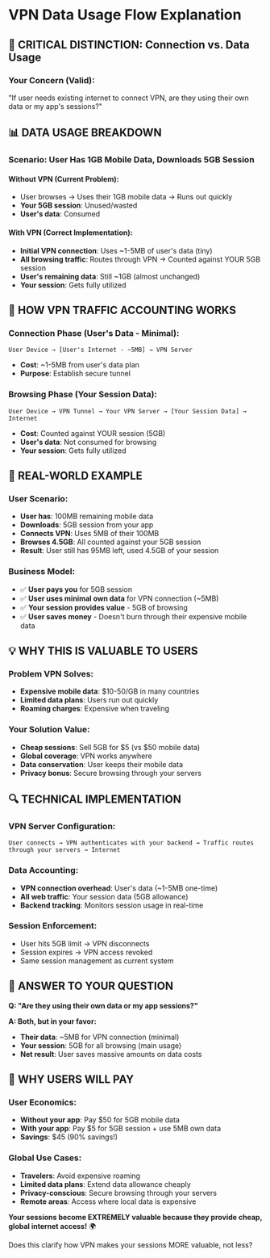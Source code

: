 # VPN Data Usage Flow Explanation

## 🚨 **CRITICAL DISTINCTION: Connection vs. Data Usage**

### **Your Concern (Valid):**
"If user needs existing internet to connect VPN, are they using their own data or my app's sessions?"

## 📊 **DATA USAGE BREAKDOWN**

### **Scenario: User Has 1GB Mobile Data, Downloads 5GB Session**

#### **Without VPN (Current Problem):**
- User browses → Uses their 1GB mobile data → Runs out quickly
- **Your 5GB session**: Unused/wasted
- **User's data**: Consumed

#### **With VPN (Correct Implementation):**
- **Initial VPN connection**: Uses ~1-5MB of user's data (tiny)
- **All browsing traffic**: Routes through VPN → Counted against YOUR 5GB session
- **User's remaining data**: Still ~1GB (almost unchanged)
- **Your session**: Gets fully utilized

## 🔄 **HOW VPN TRAFFIC ACCOUNTING WORKS**

### **Connection Phase (User's Data - Minimal):**
```
User Device → [User's Internet - ~5MB] → VPN Server
```
- **Cost**: ~1-5MB from user's data plan
- **Purpose**: Establish secure tunnel

### **Browsing Phase (Your Session Data):**
```
User Device → VPN Tunnel → Your VPN Server → [Your Session Data] → Internet
```
- **Cost**: Counted against YOUR session (5GB)
- **User's data**: Not consumed for browsing
- **Your session**: Gets fully utilized

## 🎯 **REAL-WORLD EXAMPLE**

### **User Scenario:**
- **User has**: 100MB remaining mobile data
- **Downloads**: 5GB session from your app
- **Connects VPN**: Uses 5MB of their 100MB
- **Browses 4.5GB**: All counted against your 5GB session
- **Result**: User still has 95MB left, used 4.5GB of your session

### **Business Model:**
- ✅ **User pays you** for 5GB session
- ✅ **User uses minimal own data** for VPN connection (~5MB)
- ✅ **Your session provides value** - 5GB of browsing
- ✅ **User saves money** - Doesn't burn through their expensive mobile data

## 💡 **WHY THIS IS VALUABLE TO USERS**

### **Problem VPN Solves:**
- **Expensive mobile data**: $10-50/GB in many countries
- **Limited data plans**: Users run out quickly
- **Roaming charges**: Expensive when traveling

### **Your Solution Value:**
- **Cheap sessions**: Sell 5GB for $5 (vs $50 mobile data)
- **Global coverage**: VPN works anywhere
- **Data conservation**: User keeps their mobile data
- **Privacy bonus**: Secure browsing through your servers

## 🔍 **TECHNICAL IMPLEMENTATION**

### **VPN Server Configuration:**
```
User connects → VPN authenticates with your backend → Traffic routes through your servers → Internet
```

### **Data Accounting:**
- **VPN connection overhead**: User's data (~1-5MB one-time)
- **All web traffic**: Your session data (5GB allowance)
- **Backend tracking**: Monitors session usage in real-time

### **Session Enforcement:**
- User hits 5GB limit → VPN disconnects
- Session expires → VPN access revoked
- Same session management as current system

## 🎯 **ANSWER TO YOUR QUESTION**

**Q: "Are they using their own data or my app sessions?"**

**A: Both, but in your favor:**
- **Their data**: ~5MB for VPN connection (minimal)
- **Your session**: 5GB for all browsing (main usage)
- **Net result**: User saves massive amounts on data costs

## 🚀 **WHY USERS WILL PAY**

### **User Economics:**
- **Without your app**: Pay $50 for 5GB mobile data
- **With your app**: Pay $5 for 5GB session + use 5MB own data
- **Savings**: $45 (90% savings!)

### **Global Use Cases:**
- **Travelers**: Avoid expensive roaming
- **Limited data plans**: Extend data allowance cheaply
- **Privacy-conscious**: Secure browsing through your servers
- **Remote areas**: Access where local data is expensive

**Your sessions become EXTREMELY valuable because they provide cheap, global internet access!** 🌍

Does this clarify how VPN makes your sessions MORE valuable, not less?